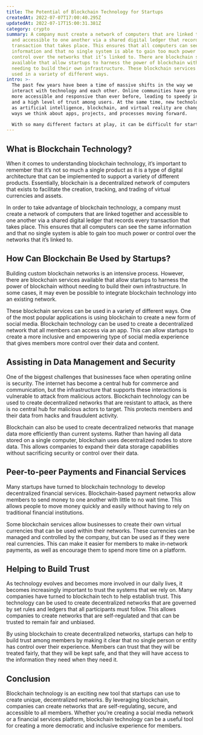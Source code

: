```yaml
---
title: The Potential of Blockchain Technology for Startups
createdAt: 2022-07-07T17:00:40.295Z
updatedAt: 2022-07-17T15:00:31.381Z
category: crypto
summary: A company must create a network of computers that are linked together
  and accessible to one another via a shared digital ledger that records every
  transaction that takes place. This ensures that all computers can see the same
  information and that no single system is able to gain too much power or
  control over the networks that it’s linked to. There are blockchain services
  available that allow startups to harness the power of blockchain without
  needing to build their own infrastructure. These blockchain services can be
  used in a variety of different ways.
intro: >-
  The past few years have been a time of massive shifts in the way we
  interact with technology and each other. Online communities have grown to be
  more accessible and responsive than ever before, leading to speedy innovations
  and a high level of trust among users. At the same time, new technologies such
  as artificial intelligence, blockchain, and virtual reality are changing the
  ways we think about apps, projects, and processes moving forward. 

  With so many different factors at play, it can be difficult for startups to know where they should focus their efforts first. Many companies have taken an interest in blockchain technology recently because its decentralized nature makes it an appealing option for creating secure online communities without the risk of a single entity having too much control over members or their data.
---
```


## What is Blockchain Technology?

When it comes to understanding blockchain technology, it’s important to remember that it’s not so much a single product as it is a type of digital architecture that can be implemented to support a variety of different products. Essentially, blockchain is a decentralized network of computers that exists to facilitate the creation, tracking, and trading of virtual currencies and assets.

In order to take advantage of blockchain technology, a company must create a network of computers that are linked together and accessible to one another via a shared digital ledger that records every transaction that takes place. This ensures that all computers can see the same information and that no single system is able to gain too much power or control over the networks that it’s linked to.

## How Can Blockchain Be Used by Startups?

Building custom blockchain networks is an intensive process. However, there are blockchain services available that allow startups to harness the power of blockchain without needing to build their own infrastructure. In some cases, it may even be possible to integrate blockchain technology into an existing network.

These blockchain services can be used in a variety of different ways. One of the most popular applications is using blockchain to create a new form of social media. Blockchain technology can be used to create a decentralized network that all members can access via an app. This can allow startups to create a more inclusive and empowering type of social media experience that gives members more control over their data and content.

## Assisting in Data Management and Security

One of the biggest challenges that businesses face when operating online is security. The internet has become a central hub for commerce and communication, but the infrastructure that supports these interactions is vulnerable to attack from malicious actors. Blockchain technology can be used to create decentralized networks that are resistant to attack, as there is no central hub for malicious actors to target. This protects members and their data from hacks and fraudulent activity.

Blockchain can also be used to create decentralized networks that manage data more efficiently than current systems. Rather than having all data stored on a single computer, blockchain uses decentralized nodes to store data. This allows companies to expand their data storage capabilities without sacrificing security or control over their data.

## Peer-to-peer Payments and Financial Services

Many startups have turned to blockchain technology to develop decentralized financial services. Blockchain-based payment networks allow members to send money to one another with little to no wait time. This allows people to move money quickly and easily without having to rely on traditional financial institutions.

Some blockchain services allow businesses to create their own virtual currencies that can be used within their networks. These currencies can be managed and controlled by the company, but can be used as if they were real currencies. This can make it easier for members to make in-network payments, as well as encourage them to spend more time on a platform.

## Helping to Build Trust

As technology evolves and becomes more involved in our daily lives, it becomes increasingly important to trust the systems that we rely on. Many companies have turned to blockchain tech to help establish trust. This technology can be used to create decentralized networks that are governed by set rules and ledgers that all participants must follow. This allows companies to create networks that are self-regulated and that can be trusted to remain fair and unbiased.

By using blockchain to create decentralized networks, startups can help to build trust among members by making it clear that no single person or entity has control over their experience. Members can trust that they will be treated fairly, that they will be kept safe, and that they will have access to the information they need when they need it.

## Conclusion

Blockchain technology is an exciting new tool that startups can use to create unique, decentralized networks. By leveraging blockchain, companies can create networks that are self-regulating, secure, and accessible to all members. Whether you’re creating a social media network or a financial services platform, blockchain technology can be a useful tool for creating a more democratic and inclusive experience for members.
